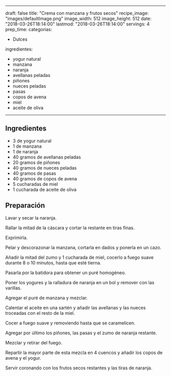 
---
draft: false
title: "Crema con manzana y frutos secos"
recipe_image: "images/defaultImage.png"
image_width: 512
image_height: 512
date: "2018-03-26T18:14:00"
lastmod: "2018-03-26T18:14:00"
servings: 4
prep_time: 
categorias:
  - Dulces

ingredientes:
  - yogur natural
  - manzana
  - naranja
  - avellanas peladas
  - piñones
  - nueces peladas
  - pasas
  - copos de avena
  - miel
  - aceite de oliva
---

## Ingredientes
- 3  de yogur natural
- 1  de manzana
- 1  de naranja
- 40 gramos de avellanas peladas
- 20 gramos de piñones
- 40 gramos de nueces peladas
- 40 gramos de pasas
- 40 gramos de copos de avena
- 5 cucharadas de miel
- 1 cucharada de aceite de oliva

## Preparación
Lavar y secar la naranja.

Rallar la mitad de la cáscara y cortar la restante en tiras finas.

Exprimirla.

Pelar y descorazonar la manzana, cortarla en dados y ponerla en un cazo.

Añadir la mitad del zumo y 1 cucharada de miel, cocerlo a fuego suave durante 8 o 10 minutos, hasta que esté tierna.

Pasarla por la batidora para obtener un puré homogéneo.

Poner los yogures y la ralladura de naranja en un bol y remover con las varillas.

Agregar el puré de manzana y mezclar.

Calentar el aceite en una sartén y añadir las avellanas y las nueces troceadas con el resto de la miel.

Cocer a fuego suave y removiendo hasta que se caramelicen.

Agregar por último los piñones, las pasas y el zumo de naranja restante.

Mezclar y retirar del fuego.

Repartir la mayor parte de esta mezcla en 4 cuencos y añadir los copos de avena y el yogur.

Servir coronando con los frutos secos restantes y las tiras de naranja.


